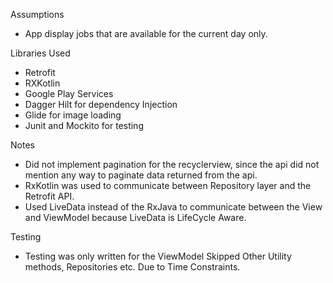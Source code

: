 Assumptions

- App display jobs that are available for the current day only.

Libraries Used

- Retrofit
- RXKotlin
- Google Play Services
- Dagger Hilt for dependency Injection
- Glide for image loading
- Junit and Mockito for testing

Notes

- Did not implement pagination for the recyclerview, since the api did not mention any way to paginate data returned from the api.
- RxKotlin was used to communicate between Repository layer and the Retrofit API.
- Used LiveData instead of the RxJava to communicate between the View and ViewModel because LiveData is LifeCycle Aware.

Testing

- Testing was only written for the ViewModel Skipped Other Utility methods, Repositories etc. Due to Time Constraints.